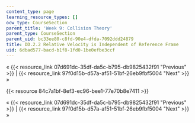 ```yaml
---
content_type: page
learning_resource_types: []
ocw_type: CourseSection
parent_title: 'Week 9: Collision Theory'
parent_type: CourseSection
parent_uid: bc33ee80-c8fd-90e4-dfda-7092ddd24879
title: DD.2.2 Relative Velocity is Independent of Reference Frame
uid: 6dbad577-bacd-b1f8-1fd0-1be0efbe3ccf
---
```


« {{< resource_link 07d691dc-35df-da5c-b795-db9825432f91 "Previous" >}} | {{< resource_link 97f0d15b-d57a-af51-51bf-26eb9fbf5004 "Next" >}} »

{{< resource 84c7a1bf-8ef3-ec96-bee1-77e70b8e7411 >}}

« {{< resource_link 07d691dc-35df-da5c-b795-db9825432f91 "Previous" >}} | {{< resource_link 97f0d15b-d57a-af51-51bf-26eb9fbf5004 "Next" >}} »